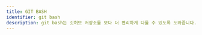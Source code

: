 ```yaml
---
title: GIT BASH
identifier: git bash
description: git bash는 깃허브 저장소를 보다 더 편리하게 다룰 수 있도록 도와줍니다. git bash 없이 깃허브를 다룬다면, 언젠가, 수작업의 경지에 오를 것입니다!
---
```

